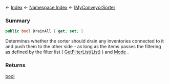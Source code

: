 ← [Index](Api-Index) ← [Namespace Index](Namespace-Index) ← [IMyConveyorSorter](Sandbox.ModAPI.Ingame.IMyConveyorSorter)

### Summary

```csharp
public bool DrainAll { get; set; }
```

Determines whether the sorter should drain any inventories connected to it and push them to the other side - as long as the items passes the filtering as defined by the filter list ( [GetFilterList(List)](Sandbox.ModAPI.Ingame.IMyConveyorSorter.GetFilterList) ) and [Mode](Sandbox.ModAPI.Ingame.IMyConveyorSorter.Mode) .

### Returns

[bool](https://docs.microsoft.com/en-us/dotnet/api/System.Boolean?view=netframework-4.6)

